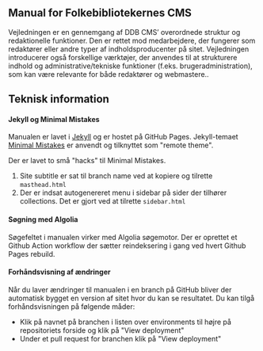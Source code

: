 ## Manual for Folkebibliotekernes CMS

Vejledningen er en gennemgang af DDB CMS’ overordnede struktur og redaktionelle funktioner. Den er rettet mod medarbejdere, der fungerer som redaktører eller andre typer af indholdsproducenter på sitet. Vejledningen introducerer også forskellige værktøjer, der anvendes til at strukturere indhold og administrative/tekniske funktioner (f.eks. brugeradministration), som kan være relevante for både redaktører og webmastere..

## Teknisk information

#### Jekyll og Minimal Mistakes

Manualen er lavet i [Jekyll](https://jekyllrb.com/) og er hostet på GitHub Pages. Jekyll-temaet [Minimal Mistakes](https://mmistakes.github.io/minimal-mistakes/) er anvendt og tilknyttet som "remote theme".

Der er lavet to små "hacks" til Minimal Mistakes. 

1.  Site subtitle er sat til branch name ved at kopiere og tilrette `masthead.html`
2.  Der er indsat autogenereret menu i sidebar på sider der tilhører collections. Det er gjort ved at tilrette `sidebar.html`

#### Søgning med Algolia

Søgefeltet i manualen virker med Algolia søgemotor. Der er oprettet et Github Action workflow der sætter reindeksering i gang ved hvert Github Pages rebuild.

#### Forhåndsvisning af ændringer

Når du laver ændringer til manualen i en branch på GitHub bliver der automatisk bygget en version af sitet hvor du kan
se resultatet. Du kan tilgå forhåndsvisningen på følgende måder:

- Klik på navnet på branchen i listen over environments til højre på repositoriets forside og klik på "View deployment"
- Under et pull request for branchen klik på "View deployment"
